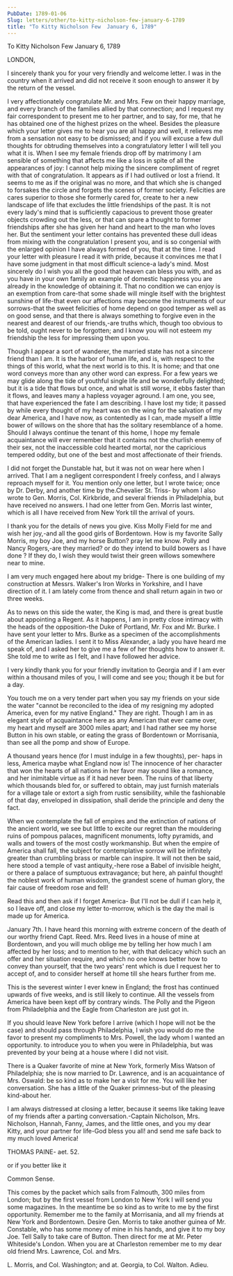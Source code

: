 ```yaml
---
PubDate: 1789-01-06
Slug: letters/other/to-kitty-nicholson-few-january-6-1789
title: "To Kitty Nicholson Few  January 6, 1789"
---
```


   To Kitty Nicholson Few  January 6, 1789

   LONDON,

   I sincerely thank you for your very friendly and welcome letter. I was in
   the country when it arrived and did not receive it soon enough to answer
   it by the return of the vessel.

   I very affectionately congratulate Mr. and Mrs. Few on their happy
   marriage, and every branch of the families allied by that connection; and
   I request my fair correspondent to present me to her partner, and to say,
   for me, that he has obtained one of the highest prizes on the wheel.
   Besides the pleasure which your letter gives me to hear you are all happy
   and well, it relieves me from a sensation not easy to be dismissed; and if
   you will excuse a few dull thoughts for obtruding themselves into a
   congratulatory letter I will tell you what it is. When I see my female
   friends drop off by matrimony I am sensible of something that affects me
   like a loss in spite of all the appearances of joy: I cannot help mixing
   the sincere compliment of regret with that of congratulation. It appears
   as if I had outlived or lost a friend. It seems to me as if the original
   was no more, and that which she is changed to forsakes the circle and
   forgets the scenes of former society. Felicities are cares superior to
   those she formerly cared for, create to her a new landscape of life that
   excludes the little friendships of the past. It is not every lady's mind
   that is sufficiently capacious to prevent those greater objects crowding
   out the less, or that can spare a thought to former friendships after she
   has given her hand and heart to the man who loves her. But the sentiment
   your letter contains has prevented these dull ideas from mixing with the
   congratulation I present you, and is so congenial with the enlarged
   opinion I have always formed of you, that at the time. I read your letter
   with pleasure I read it with pride, because it convinces me that I have
   some judgment in that most difficult science-a lady's mind. Most sincerely
   do I wish you all the good that heaven can bless you with, and as you have
   in your own family an example of domestic happiness you are already in the
   knowledge of obtaining it. That no condition we can enjoy is an exemption
   from care-that some shade will mingle itself with the brightest sunshine
   of life-that even our affections may become the instruments of our
   sorrows-that the sweet felicities of home depend on good temper as well as
   on good sense, and that there is always something to forgive even in the
   nearest and dearest of our friends,-are truths which, though too obvious
   to be told, ought never to be forgotten; and I know you will not esteem my
   friendship the less for impressing them upon you.

   Though I appear a sort of wanderer, the married state has not a sincerer
   friend than I am. It is the harbor of human life, and is, with respect to
   the things of this world, what the next world is to this. It is home; and
   that one word conveys more than any other word can express. For a few
   years we may glide along the tide of youthful single life and be
   wonderfully delighted; but it is a tide that flows but once, and what is
   still worse, it ebbs faster than it flows, and leaves many a hapless
   voyager aground. I am one, you see, that have experienced the fate I am
   describing. I have lost my tide; it passed by while every thought of my
   heart was on the wing for the salvation of my dear America, and I have
   now, as contentedly as I can, made myself a little bower of willows on the
   shore that has the solitary resemblance of a home. Should I always
   continue the tenant of this home, I hope my female acquaintance will ever
   remember that it contains not the churlish enemy of their sex, not the
   inaccessible cold hearted mortal, nor the capricious tempered oddity, but
   one of the best and most affectionate of their friends.

   I did not forget the Dunstable hat, but it was not on wear here when I
   arrived. That I am a negligent correspondent I freely confess, and I
   always reproach myself for it. You mention only one letter, but I wrote
   twice; once by Dr. Derby, and another time by the.Chevalier St. Triss- by
   whom I also wrote to Gen. Morris, Col. Kirkbride, and several friends in
   Philadelphia, but have received no answers. I had one letter from Gen.
   Morris last winter, which is all I have received from New York till the
   arrival of yours.

   I thank you for the details of news you give. Kiss Molly Field for me and
   wish her joy,-and all the good girls of Bordentown. How is my favorite
   Sally Morris, my boy Joe, and my horse Button? pray let me know. Polly and
   Nancy Rogers,-are they married? or do they intend to build bowers as I
   have done ? If they do, I wish they would twist their green willows
   somewhere near to mine.

   I am very much engaged here about my bridge- There is one building of my
   construction at Messrs. Walker's Iron Works in Yorkshire, and I have
   direction of it. I am lately come from thence and shall return again in
   two or three weeks.

   As to news on this side the water, the King is mad, and there is great
   bustle about appointing a Regent. As it happens, I am in pretty close
   intimacy with the heads of the opposition-the Duke of Portland, Mr. Fox
   and Mr. Burke. I have sent your letter to Mrs. Burke as a specimen of the
   accomplishments of the American ladies. I sent it to Miss Alexander, a
   lady you have heard me speak of, and I asked her to give me a few of her
   thoughts how to answer it. She told me to write as I felt, and I have
   followed her advice.

   I very kindly thank you for your friendly invitation to Georgia and if I
   am ever within a thousand miles of you, I will come and see you; though it
   be but for a day.

   You touch me on a very tender part when you say my friends on your side
   the water "cannot be reconciled to the idea of my resigning my adopted
   America, even for my native England." They are right. Though I am in as
   elegant style of acquaintance here as any American that ever came over, my
   heart and myself are 3000 miles apart; and I had rather see my horse
   Button in his own stable, or eating the grass of Bordentown or Morrisania,
   than see all the pomp and show of Europe.

   A thousand years hence (for I must indulge in a few thoughts), per- haps
   in less, America maybe what England now is! The innocence of her character
   that won the hearts of all nations in her favor may sound like a romance,
   and her inimitable virtue as if it had never been. The ruins of that
   liberty which thousands bled for, or suffered to obtain, may just furnish
   materials for a village tale or extort a sigh from rustic sensibility,
   while the fashionable of that day, enveloped in dissipation, shall deride
   the principle and deny the fact.

   When we contemplate the fall of empires and the extinction of nations of
   the ancient world, we see but little to excite our regret than the
   mouldering ruins of pompous palaces, magnificent monuments, lofty
   pyramids, and walls and towers of the most costly workmanship. But when
   the empire of America shall fall, the subject for contemplative sorrow
   will be infinitely greater than crumbling brass or marble can inspire. It
   will not then be said, here stood a temple of vast antiquity,-here rose a
   Babel of invisible height, or there a palace of sumptuous extravagance;
   but here, ah painful thought! the noblest work of human wisdom, the
   grandest scene of human glory, the fair cause of freedom rose and fell!

   Read this and then ask if I forget America- But I'll not be dull if I can
   help it, so I leave off, and close my letter to-morrow, which is the day
   the mail is made up for America.

   January 7th. I have heard this morning with extreme concern of the death
   of our worthy friend Capt. Reed. Mrs. Reed lives in a house of mine at
   Bordentown, and you will much oblige me by telling her how much I am
   affected by her loss; and to mention to her, with that delicacy which such
   an offer and her situation require, and which no one knows better how to
   convey than yourself, that the two years' rent which is due I request her
   to accept of, and to consider herself at home till she hears further from
   me.

   This is the severest winter I ever knew in England; the frost has
   continued upwards of five weeks, and is still likely to continue. All the
   vessels from America have been kept off by contrary winds. The Polly and
   the Pigeon from Philadelphia and the Eagle from Charleston are just got
   in.

   If you should leave New York before I arrive (which I hope will not be the
   case) and should pass through Philadelphia, I wish you would do me the
   favor to present my compliments to Mrs. Powell, the lady whom I wanted an
   opportunity. to introduce you to when you were in Philadelphia, but was
   prevented by your being at a house where I did not visit.

   There is a Quaker favorite of mine at New York, formerly Miss Watson of
   Philadelphia; she is now married to Dr. Lawrence, and is an acquaintance
   of Mrs. Oswald: be so kind as to make her a visit for me. You will like
   her conversation. She has a little of the Quaker primness-but of the
   pleasing kind-about her.

   I am always distressed at closing a letter, because it seems like taking
   leave of my friends after a parting conversation.-Captain Nicholson, Mrs.
   Nicholson, Hannah, Fanny, James, and the little ones, and you my dear
   Kitty, and your partner for life-God bless you all! and send me safe back
   to my much loved America!

   THOMAS PAINE- aet. 52.

   or if you better like it

   Common Sense.

   This comes by the packet which sails from Falmouth, 300 miles from London;
   but by the first vessel from London to New York I will send you some
   magazines. In the meantime be so kind as to write to me by the first
   opportunity. Remember me to the family at Morrisania, and all my friends
   at New York and Bordentown. Desire Gen. Morris to take another guinea of
   Mr. Constable, who has some money of mine in his hands, and give it to my
   boy Joe. Tell Sally to take care of Button. Then direct for me at Mr.
   Peter Whiteside's London. When you are at Charleston remember me to my
   dear old friend Mrs. Lawrence, Col. and Mrs.

   L. Morris, and Col. Washington; and at. Georgia, to Col. Walton. Adieu.


